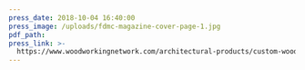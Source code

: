 ```yaml
---
press_date: 2018-10-04 16:40:00
press_image: /uploads/fdmc-magazine-cover-page-1.jpg
pdf_path:
press_link: >-
  https://www.woodworkingnetwork.com/architectural-products/custom-woodwork-specialists-manage-entire-process
---
```

